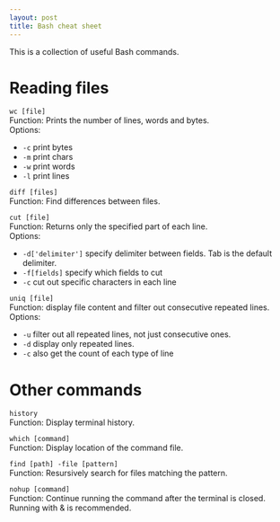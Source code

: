 ```yaml
---
layout: post
title: Bash cheat sheet
---
```


This is a collection of useful Bash commands.

# Reading files
`wc [file]`<br>
Function: Prints the number of lines, words and bytes.<br>
Options:
- `-c`  print bytes
- `-m`  print chars
- `-w`  print words
- `-l`  print lines

`diff [files]`<br>
Function: Find differences between files.

`cut [file]`<br>
Function: Returns only the specified part of each line.<br>
Options:
- `-d['delimiter']`   specify delimiter between fields. Tab is the default delimiter.
- `-f[fields]`   specify which fields to cut
- `-c`    cut out specific characters in each line

`uniq [file]`<br>
Function: display file content and filter out consecutive repeated lines.<br>
Options:
- `-u`  filter out all repeated lines, not just consecutive ones.
- `-d`  display only repeated lines.
- `-c`  also get the count of each type of line

# Other commands

`history`<br>
Function: Display terminal history.

`which [command]`<br>
Function: Display location of the command file.

`find [path] -file [pattern]`<br>
Function: Resursively search for files matching the pattern.

`nohup [command]`<br>
Function: Continue running the command after the terminal is closed. Running with & is recommended.
